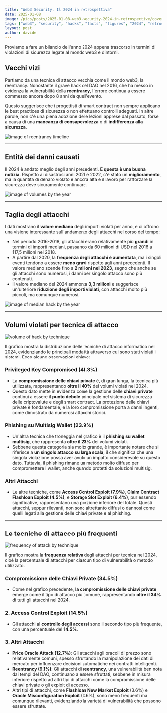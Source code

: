 ```yaml
---
title: "Web3 Security. Il 2024 in retrospettiva"
date: 2025-01-08
image: /pics/posts/2025-01-08-web3-security-2024-in-retrospective/cover.jpeg
tags: ["web3", "security", "hacks", "facts", "figures", "2024", "retrospective"]
layout: post
author: davide
---
```


Proviamo a fare un bilancio dell'anno 2024 appena trascorso in termini di violazioni di sicurezza legate al mondo web3 e dintorni.

Vecchi vizi
-----------

Partiamo da una tecnica di attacco vecchia come il mondo web3, la reentrancy. Nonostante il grave hack del DAO nel 2016, che ha messo in evidenza la vulnerabilità della **reentrancy**, l'errore continua a essere commesso ancora dopo 8 anni da quell'evento.

Questo suggerisce che i progettisti di smart contract non sempre applicano le best practices di sicurezza o non effettuano controlli adeguati. In altre parole, non c'è una piena adozione delle lezioni apprese dal passato, forse a causa di una **mancanza di consapevolezza** o di **indifferenza alla sicurezza**.

![image of reentrancy timeline](/pics/posts/2025-01-08-web3-security-2024-in-retrospective/reentrancy-timeline.png)

<hr>

Entità dei danni causati
------------------------

Il 2024 è andato meglio degli anni precedenti. **E questa è una buona notizia**. Rispetto ai disastrosi anni 2021 e 2022, c'è stato un **miglioramento**, ma la quantità di denaro violato è ancora alta e il lavoro per rafforzare la sicurezza deve sicuramente continuare.

![image of volumes by the year](/pics/posts/2025-01-08-web3-security-2024-in-retrospective/volume-by-year.png)

<hr>

Taglia degli attacchi
-------------------------

I dati mostrano il **valore mediano** degli importi violati per anno, e ci offrono una visione interessante sull'andamento degli attacchi nel corso del tempo:

   - Nel periodo 2016-2018, gli attacchi erano relativamente più **grandi** in termini di importi mediani, passando da 60 milioni di USD nel 2016 a 117,5 milioni nel 2018.
   - A partire dal 2020, la **frequenza degli attacchi è aumentata**, ma i singoli eventi tendono a essere **meno gravi** rispetto agli anni precedenti. Il valore mediano scende fino a **2 milioni nel 2023**, segno che anche se gli attacchi sono numerosi, i danni per singolo attacco sono più contenuti.
   - Il valore mediano del 2024 ammonta **3,3 milioni** e suggerisce un'ulteriore **riduzione degli importi violati**, con attacchi molto più piccoli, ma comunque numerosi.


![image of median hack by the year](/pics/posts/2025-01-08-web3-security-2024-in-retrospective/median-by-year.png)

<hr>



Volumi violati per tecnica di attacco
--------------------------------

![volume of hack by technique](/pics/posts/2025-01-08-web3-security-2024-in-retrospective/volume-by-technique.png)

Il grafico mostra la distribuzione delle tecniche di attacco informatico nel 2024, evidenziando le principali modalità attraverso cui sono stati violati i sistemi. Ecco alcune osservazioni chiave:

### Privileged Key Compromised (41.3%)
   - La **compromissione delle chiavi private** è, di gran lunga, la tecnica più utilizzata, rappresentando **oltre il 40%** dei volumi violati nel 2024.
   - Questo dato mette in evidenza come la gestione delle **chiavi private** continui a essere il **punto debole** principale nel sistema di sicurezza delle criptovalute e degli smart contract. La protezione delle chiavi private è fondamentale, e la loro compromissione porta a danni ingenti, come dimostrato da numerosi attacchi storici.

### Phishing su Multisig Wallet (23.9%)
   - Un'altra tecnica che troneggia nel grafico è il **phishing su wallet multisig**, che rappresenta **oltre il 23%** dei volumi violati.
   - Sebbene questa categoria sia molto grande, è importante notare che si riferisce a **un singolo attacco su larga scala**, il che significa che una singola violazione possa aver avuto un impatto considerevole su questo dato. Tuttavia, il phishing rimane un metodo molto diffuso per compromettere i wallet, anche quando protetti da soluzioni multisig.

### Altri Attacchi
   - Le altre tecniche, come **Access Control Exploit (7.9%)**, **Claim Contract Flashloan Exploit (4.5%)**, e **Storage Slot Exploit (6.4%)**, pur essendo significative, rappresentano una porzione inferiore del totale. Questi attacchi, seppur rilevanti, non sono altrettanto diffusi o dannosi come quelli legati alla gestione delle chiavi private e al phishing.


<hr>



Le tecniche di attacco più frequenti
------------------------------------

![frequency of attack by technique](/pics/posts/2025-01-08-web3-security-2024-in-retrospective/frequency-by-technique.png)

Il grafico mostra la **frequenza relativa** degli attacchi per tecnica nel 2024, cioè la percentuale di attacchi per ciascun tipo di vulnerabilità o metodo utilizzato.

### Compromissione delle Chiavi Private (34.5%)
   - Come nel grafico precedente, **la compromissione delle chiavi private** emerge come il tipo di attacco più comune, rappresentando **oltre il 34%** di tutti gli attacchi nel 2024.


### 2. Access Control Exploit (14.5%)
   - Gli attacchi al **controllo degli accessi** sono il secondo tipo più frequente, con una percentuale del **14.5%**.
   
### 3. Altri Attacchi
   - **Price Oracle Attack (12.7%)**: Gli attacchi agli oracoli di prezzo sono relativamente comuni, spesso sfruttando la manipolazione dei dati di mercato per influenzare decisioni automatiche nei contratti intelligenti.
   - **Reentrancy (9.1%)**: Gli attacchi di **reentrancy**, una vulnerabilità ben nota dai tempi del DAO, continuano a essere sfruttati, sebbene in misura inferiore rispetto ad altri tipi di attacchi come la compromissione delle chiavi private o gli exploit di accesso.
   - Altri tipi di attacchi, come **Flashloan New Market Exploit** (3.6%) e **Oracle Misconfiguration Exploit** (3.6%), sono meno frequenti ma comunque rilevanti, evidenziando la varietà di vulnerabilità che possono essere sfruttate.



